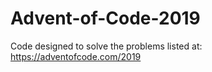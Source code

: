 # Advent-of-Code-2019

Code designed to solve the problems listed at: https://adventofcode.com/2019
